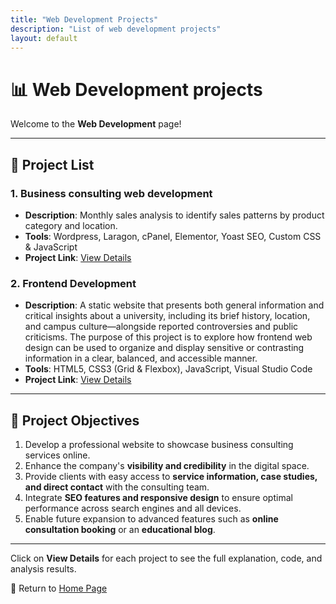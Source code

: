 ```yaml
---
title: "Web Development Projects"
description: "List of web development projects"
layout: default
---
```


# 📊 Web Development projects

Welcome to the **Web Development** page!

---

## 🚀 **Project List**

### 1. **Business consulting web development**
   - **Description**: Monthly sales analysis to identify sales patterns by product category and location.
   - **Tools**: Wordpress, Laragon, cPanel, Elementor, Yoast SEO, Custom CSS & JavaScript
   - **Project Link**: [View Details](./web-development.md)

### 2. **Frontend Development**

* **Description**:
  A static website that presents both general information and critical insights about a university, including its brief history, location, and campus culture—alongside reported controversies and public criticisms. The purpose of this project is to explore how frontend web design can be used to organize and display sensitive or contrasting information in a clear, balanced, and accessible manner. 
* **Tools**:
  HTML5, CSS3 (Grid & Flexbox), JavaScript, Visual Studio Code
* **Project Link**: [View Details](./web-development.md)

---

## 🎯 **Project Objectives**
1. Develop a professional website to showcase business consulting services online.
2. Enhance the company's **visibility and credibility** in the digital space.
3. Provide clients with easy access to **service information, case studies, and direct contact** with the consulting team.
4. Integrate **SEO features and responsive design** to ensure optimal performance across search engines and all devices.
5. Enable future expansion to advanced features such as **online consultation booking** or an **educational blog**.

---

Click on **View Details** for each project to see the full explanation, code, and analysis results.

🔗 Return to [Home Page](../index.html)
